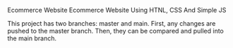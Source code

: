 Ecommerce Website
Ecommerce Website Using HTNL, CSS And Simple JS

This project has two branches: master and main. First, any changes are pushed to the master branch. Then, they can be compared and pulled into the main branch.
